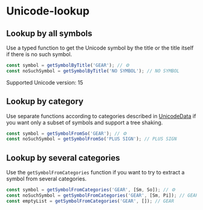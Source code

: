 # Unicode-lookup

## Lookup by all symbols

Use a typed function to get the Unicode symbol by the title or the title itself if there is no such symbol.

```typescript
const symbol = getSymbolByTitle('GEAR'); // ⚙
const noSuchSymbol = getSymbolByTitle('NO SYMBOL'); // NO SYMBOL
```

Supported Unicode version: 15

## Lookup by category

Use separate functions according to categories described in [UnicodeData](https://www.unicode.org/L2/L1999/UnicodeData.html) if you want only a subset of symbols and support a tree shaking.

```typescript
const symbol = getSymbolFromSo('GEAR'); // ⚙
const noSuchSymbol = getSymbolFromSo('PLUS SIGN'); // PLUS SIGN
```

## Lookup by several categories

Use the `getSymbolFromCategories` function if you want to try to extract a symbol from several categories.

```typescript
const symbol = getSymbolFromCategories('GEAR', [Sm, So]); // ⚙
const noSuchSymbol = getSymbolFromCategories('GEAR', [Sm, Pi]); // GEAR
const emptyList = getSymbolFromCategories('GEAR', []); // GEAR
```
